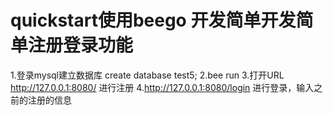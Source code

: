 # quickstart使用beego 开发简单开发简单注册登录功能



1.登录mysql建立数据库 create database   test5;
2.bee run
3.打开URL http://127.0.0.1:8080/ 进行注册
4.http://127.0.0.1:8080/login 进行登录，输入之前的注册的信息
